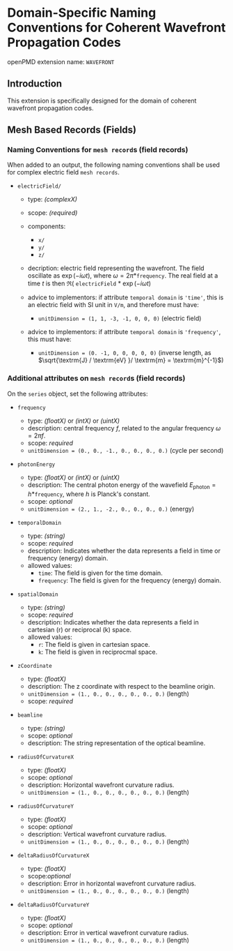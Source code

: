 Domain-Specific Naming Conventions for Coherent Wavefront Propagation Codes
===========================================================================

openPMD extension name: `WAVEFRONT`


Introduction
------------

This extension is specifically designed for the domain of coherent wavefront propagation codes.



Mesh Based Records (Fields)
---------------------------

### Naming Conventions for `mesh record`s (field records)

When added to an output, the following naming conventions shall be used for complex
electric field `mesh records`. 


- `electricField/` 
  - type: *(complexX)*
  - scope: *(required)*  
  - components:
    - `x/` 
    - `y/` 
    - `z/`     
  - decription: electric field representing the wavefront. The field oscillate as $\exp(-i \omega t)$, where $\omega = 2\pi$*`frequency`. The real field at a time $t$ is then $\Re($ `electricField` * $\exp(-i \omega t)$
  
  - advice to implementors: if attribute `temporal domain` is `'time'`, this is an electric field with SI unit in `V/m`, and therefore must have:
    - `unitDimension = (1, 1, -3, -1, 0, 0, 0)`  (electric field)
  - advice to implementors: if attribute `temporal domain` is `'frequency'`, this must have:
    - `unitDimension = (0. -1, 0, 0, 0, 0, 0)` (inverse length, as $\sqrt{\textrm{J} / \textrm{eV} }/ \textrm{m}  = \textrm{m}^{-1}$)


### Additional attributes on `mesh record`s (field records)

On the `series` object, set the following attributes:

  - `frequency`
    - type: *(floatX)* or *(intX)* or *(uintX)*
    - description: central frequency $f$, related to the angular frequency $\omega=2\pi f$.
    - scope: *required*
    - `unitDimension = (0., 0., -1., 0., 0., 0., 0.)` (cycle per second)


  - `photonEnergy`
    - type: *(floatX)* or *(intX)* or *(uintX)*
    - description: The central photon energy of the wavefield $E_\textrm{photon} = h$*`frequency`, where $h$ is Planck's constant.
    - scope: *optional*
    - `unitDimension = (2., 1., -2., 0., 0., 0., 0.)` (energy)


  - `temporalDomain`
    - type: *(string)*
    - scope: *required*
    - description: Indicates whether the data represents a field in time or
      frequency (energy) domain.
    - allowed values:
      - `time`: The field is given for the time domain.
      - `frequency`: The field is given for the frequency (energy) domain.
      
      
  - `spatialDomain`
    - type: *(string)*
    - scope: *required*
    - description: Indicates whether the data represents a field in cartesian
      (r) or reciprocal (k) space.
    - allowed values:
      - `r`: The field is given in cartesian space.
      - `k`: The field is given in reciprocmal space.
      
 
  - `zCoordinate`
    - type: *(floatX)*
    - description: The z coordinate with respect to the beamline origin.
    - `unitDimension = (1., 0., 0., 0., 0., 0., 0.)` (length)
    - scope: *required*      


  - `beamline`
    - type: *(string)*
    - scope: *optional*
    - description: The string representation of the optical beamline.


  - `radiusOfCurvatureX`
    - type: *(floatX)*
    - scope: *optional*
    - description: Horizontal wavefront curvature radius.
    - `unitDimension = (1., 0., 0., 0., 0., 0., 0.)` (length)


  - `radiusOfCurvatureY`
    - type: *(floatX)*
    - scope: *optional*
    - description: Vertical wavefront curvature radius.
    - `unitDimension = (1., 0., 0., 0., 0., 0., 0.)` (length)


  - `deltaRadiusOfCurvatureX`
    - type: *(floatX)*
    - scope:*optional*
    - description: Error in horizontal wavefront curvature radius.
    - `unitDimension = (1., 0., 0., 0., 0., 0., 0.)` (length)


  - `deltaRadiusOfCurvatureY`
    - type: *(floatX)*
    - scope: *optional*
    - description: Error in vertical wavefront curvature radius.
    - `unitDimension = (1., 0., 0., 0., 0., 0., 0.)` (length)




